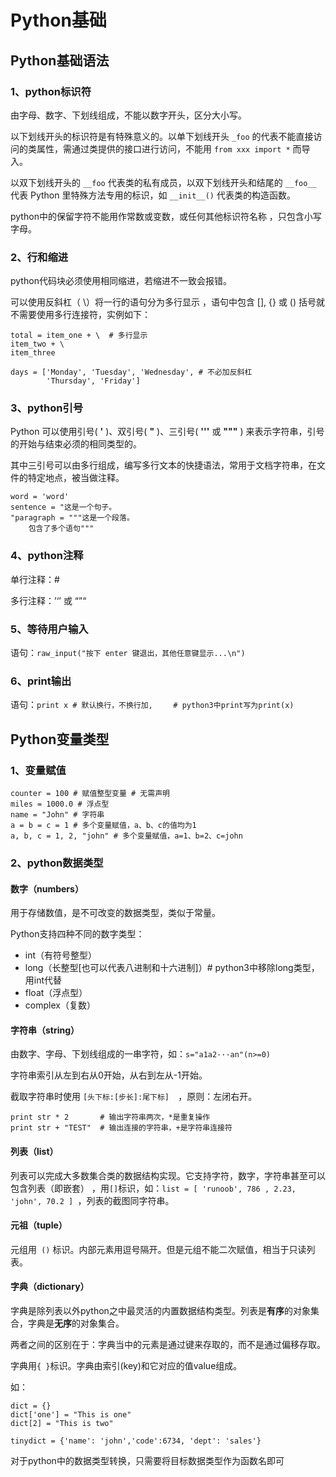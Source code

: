 # Python基础

## Python基础语法

### 1、python标识符

由字母、数字、下划线组成，不能以数字开头，区分大小写。

以下划线开头的标识符是有特殊意义的。以单下划线开头 `_foo` 的代表不能直接访问的类属性，需通过类提供的接口进行访问，不能用 `from xxx import *` 而导入。

以双下划线开头的 `__foo` 代表类的私有成员，以双下划线开头和结尾的 `__foo__` 代表 Python 里特殊方法专用的标识，如 `__init__()` 代表类的构造函数。

python中的保留字符不能用作常数或变数，或任何其他标识符名称 ，只包含小写字母。

### 2、行和缩进

python代码块必须使用相同缩进，若缩进不一致会报错。

可以使用反斜杠（ \）将一行的语句分为多行显示 ，语句中包含 [], {} 或 () 括号就不需要使用多行连接符，实例如下：

```
total = item_one + \  # 多行显示      
item_two + \        
item_three

days = ['Monday', 'Tuesday', 'Wednesday', # 不必加反斜杠
        'Thursday', 'Friday']
```

### 3、python引号

Python 可以使用引号( **'** )、双引号( **"** )、三引号( **'''** 或 **"""** ) 来表示字符串，引号的开始与结束必须的相同类型的。

其中三引号可以由多行组成，编写多行文本的快捷语法，常用于文档字符串，在文件的特定地点，被当做注释。

```
word = 'word'
sentence = "这是一个句子。
"paragraph = """这是一个段落。
	包含了多个语句"""
```

### 4、python注释

单行注释：#

多行注释：’‘’ 或 “”“

### 5、等待用户输入

语句：```raw_input("按下 enter 键退出，其他任意键显示...\n")```

### 6、print输出

语句：```print x # 默认换行，不换行加,```
	 ```	# python3中print写为print(x)```

## Python变量类型

### 1、变量赋值

```
counter = 100 # 赋值整型变量 # 无需声明
miles = 1000.0 # 浮点型
name = "John" # 字符串
a = b = c = 1 # 多个变量赋值，a、b、c的值均为1
a, b, c = 1, 2, "john" # 多个变量赋值，a=1、b=2、c=john
```

### 2、python数据类型

#### 数字（numbers）

用于存储数值，是不可改变的数据类型，类似于常量。

Python支持四种不同的数字类型：

- int（有符号整型）
- long（长整型[也可以代表八进制和十六进制]）# python3中移除long类型，用int代替
- float（浮点型）
- complex（复数）
#### 字符串（string）

由数字、字母、下划线组成的一串字符，如：`s="a1a2···an"(n>=0) `

字符串索引从左到右从0开始，从右到左从-1开始。

截取字符串时使用 `[头下标:[步长]:尾下标]  `，原则：左闭右开。

```
print str * 2       # 输出字符串两次，*是重复操作
print str + "TEST"  # 输出连接的字符串，+是字符串连接符
```

#### 列表（list）

列表可以完成大多数集合类的数据结构实现。它支持字符，数字，字符串甚至可以包含列表（即嵌套） ，用`[]`标识，如：`list = [ 'runoob', 786 , 2.23, 'john', 70.2 ] `，列表的截图同字符串。

#### 元祖（tuple）

元组用` ()` 标识。内部元素用逗号隔开。但是元组不能二次赋值，相当于只读列表。 

#### 字典（dictionary）

字典是除列表以外python之中最灵活的内置数据结构类型。列表是**有序**的对象集合，字典是**无序**的对象集合。

两者之间的区别在于：字典当中的元素是通过键来存取的，而不是通过偏移存取。

字典用`{ }`标识。字典由索引(key)和它对应的值value组成。

如：

```
dict = {}
dict['one'] = "This is one"
dict[2] = "This is two"
 
tinydict = {'name': 'john','code':6734, 'dept': 'sales'}
```

对于python中的数据类型转换，只需要将目标数据类型作为函数名即可 

